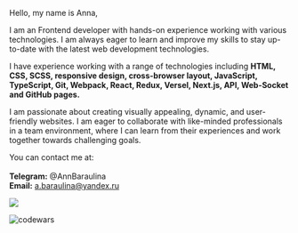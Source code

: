 
Hello, my name is Anna,

I am an Frontend developer with hands-on experience working with various technologies. I am always eager to learn and improve my skills to stay up-to-date with the latest web development technologies.

I have experience working with a range of technologies including __HTML, CSS, SCSS, responsive design, cross-browser layout, JavaScript, TypeScript, Git, Webpack, React, Redux, Versel, Next.js, API, Web-Socket and GitHub pages.__

I am passionate about creating visually appealing, dynamic, and user-friendly websites. I am eager to collaborate with like-minded professionals in a team environment, where I can learn from their experiences and work together towards challenging goals.

You can contact me at:<br/>
<br/>
__Telegram:__ @AnnBaraulina<br/>
__Email:__ a.baraulina@yandex.ru<br/>







![](https://komarev.com/ghpvc/?username=AnnaBaraulina)

![codewars](https://www.codewars.com/users/AnnaBaraulina/badges/micro)
